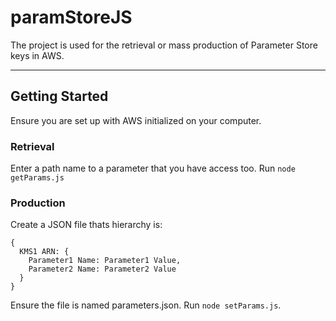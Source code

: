 # paramStoreJS

The project is used for the retrieval or mass production of Parameter Store keys in AWS.

---

## Getting Started

Ensure you are set up with AWS initialized on your computer.

### Retrieval

Enter a path name to a parameter that you have access too.
Run `node getParams.js`

### Production

Create a JSON file thats hierarchy is:
```
{
  KMS1 ARN: {
    Parameter1 Name: Parameter1 Value,
    Parameter2 Name: Parameter2 Value
  }
}
```
Ensure the file is named parameters.json.
Run `node setParams.js`.

